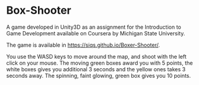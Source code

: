 # Box-Shooter

A game developed in Unity3D as an assignment for the Introduction to Game Development available on Coursera by Michigan State University.

The game is available in https://siqs.github.io/Boxer-Shooter/.

You use the WASD keys to move around the map, and shoot with the left click on your mouse.
The moving green boxes award you with 5 points, the white boxes gives you additional 3 seconds and the yellow ones takes 3 seconds away. The spinning, faint glowing, green box gives you 10 points.